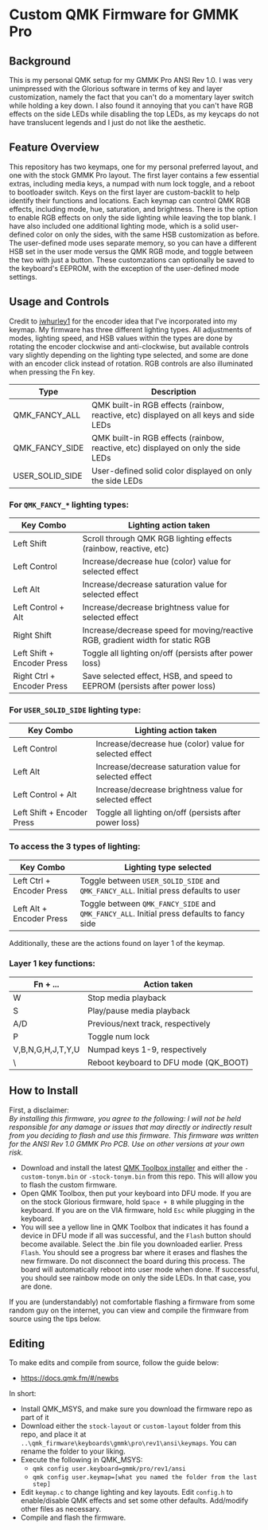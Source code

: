 # Custom QMK Firmware for GMMK Pro

## Background

This is my personal QMK setup for my GMMK Pro ANSI Rev 1.0. I was very unimpressed with the Glorious software in terms of key and layer customization, namely the fact that you can't do a momentary layer switch while holding a key down. I also found it annoying that you can't have RGB effects on the side LEDs while disabling the top LEDs, as my keycaps do not have translucent legends and I just do not like the aesthetic.

## Feature Overview

This repository has two keymaps, one for my personal preferred layout, and one with the stock GMMK Pro layout. The first layer contains a few essential extras, including media keys, a numpad with num lock toggle, and a reboot to bootloader switch. Keys on the first layer are custom-backlit to help identify their functions and locations. Each keymap can control QMK RGB effects, including mode, hue, saturation, and brightness. There is the option to enable RGB effects on only the side lighting while leaving the top blank. I have also included one additional lighting mode, which is a solid user-defined color on only the sides, with the same HSB customization as before. The user-defined mode uses separate memory, so you can have a different HSB set in the user mode versus the QMK RGB mode, and toggle between the two with just a button. These customzations can optionally be saved to the keyboard's EEPROM, with the exception of the user-defined mode settings.

## Usage and Controls

Credit to [jwhurley1](https://github.com/jwhurley1) for the encoder idea that I've incorporated into my keymap. My firmware has three different lighting types. All adjustments of modes, lighting speed, and HSB values within the types are done by rotating the encoder clockwise and anti-clockwise, but available controls vary slightly depending on the lighting type selected, and some are done with an encoder click instead of rotation. RGB controls are also illuminated when pressing the Fn key.

| Type                | Description |
| -----------         | ----------- |
| QMK_FANCY_ALL       | QMK built-in RGB effects (rainbow, reactive, etc) displayed on all keys and side LEDs |
| QMK_FANCY_SIDE      | QMK built-in RGB effects (rainbow, reactive, etc) displayed on only the side LEDs     |
| USER_SOLID_SIDE     | User-defined solid color displayed on only the side LEDs                              |

### For `QMK_FANCY_*` lighting types:

| Key Combo                   | Lighting action taken                                                           |
| -----------                 | -----------                                                                     |
| Left Shift                  | Scroll through QMK RGB lighting effects (rainbow, reactive, etc)                |
| Left Control                | Increase/decrease hue (color) value for selected effect                         |
| Left Alt                    | Increase/decrease saturation value for selected effect                          |
| Left Control + Alt          | Increase/decrease brightness value for selected effect                          |
| Right Shift                 | Increase/decrease speed for moving/reactive RGB, gradient width for static RGB  |
| Left Shift + Encoder Press  | Toggle all lighting on/off (persists after power loss)                          |
| Right Ctrl + Encoder Press  | Save selected effect, HSB, and speed to EEPROM (persists after power loss)      |

### For `USER_SOLID_SIDE` lighting type:

| Key Combo                   | Lighting action taken                                                           |
| -----------                 | -----------                                                                     |
| Left Control                | Increase/decrease hue (color) value for selected effect                         |
| Left Alt                    | Increase/decrease saturation value for selected effect                          |
| Left Control + Alt          | Increase/decrease brightness value for selected effect                          |
| Left Shift + Encoder Press  | Toggle all lighting on/off (persists after power loss)                          |

### To access the 3 types of lighting:

| Key Combo                   | Lighting type selected                                                                    |
| -----------                 | -----------                                                                               |
| Left Ctrl + Encoder Press   | Toggle between `USER_SOLID_SIDE` and `QMK_FANCY_ALL`. Initial press defaults to user      |
| Left Alt + Encoder Press    | Toggle between `QMK_FANCY_SIDE` and `QMK_FANCY_ALL`. Initial press defaults to fancy side |

Additionally, these are the actions found on layer 1 of the keymap.

### Layer 1 key functions:

| Fn + ...          | Action taken                                                                            |
| -----------       | -----------                                                                             |
| W                 | Stop media playback                                                                     |
| S                 | Play/pause media playback                                                               |
| A/D               | Previous/next track, respectively                                                       |
| P                 | Toggle num lock                                                                         |
| V,B,N,G,H,J,T,Y,U | Numpad keys 1-9, respectively                                                           |
| \                 | Reboot keyboard to DFU mode (QK_BOOT)                                                   |

## How to Install

First, a disclaimer:  
*By installing this firmware, you agree to the following: I will not be held responsible for any damage or issues that may directly or indirectly result from you deciding to flash and use this firmware. This firmware was written for the ANSI Rev 1.0 GMMK Pro PCB. Use on other versions at your own risk.*

* Download and install the latest [QMK Toolbox installer](https://github.com/qmk/qmk_toolbox) and either the `-custom-tonym.bin` or `-stock-tonym.bin` from this repo. This will allow you to flash the custom firmware.
* Open QMK Toolbox, then put your keyboard into DFU mode. If you are on the stock Glorious firmware, hold `Space + B` while plugging in the keyboard. If you are on the VIA firmware, hold `Esc` while plugging in the keyboard.
* You will see a yellow line in QMK Toolbox that indicates it has found a device in DFU mode if all was successful, and the `Flash` button should become available. Select the .bin file you downloaded earlier. Press `Flash`. You should see a progress bar where it erases and flashes the new firmware. Do not disconnect the board during this process. The board will automatically reboot into user mode when done. If successful, you should see rainbow mode on only the side LEDs. In that case, you are done.

If you are (understandably) not comfortable flashing a firmware from some random guy on the internet, you can view and compile the firmware from source using the tips below.

## Editing

To make edits and compile from source, follow the guide below:

* https://docs.qmk.fm/#/newbs

In short:
* Install QMK_MSYS, and make sure you download the firmware repo as part of it
* Download either the `stock-layout` or `custom-layout` folder from this repo, and place it at `..\qmk_firmware\keyboards\gmmk\pro\rev1\ansi\keymaps`. You can rename the folder to your liking.
* Execute the following in QMK_MSYS:
  * `qmk config user.keyboard=gmmk/pro/rev1/ansi`
  * `qmk config user.keymap=[what you named the folder from the last step]`
* Edit `keymap.c` to change lighting and key layouts. Edit `config.h` to enable/disable QMK effects and set some other defaults. Add/modify other files as necessary.
* Compile and flash the firmware.